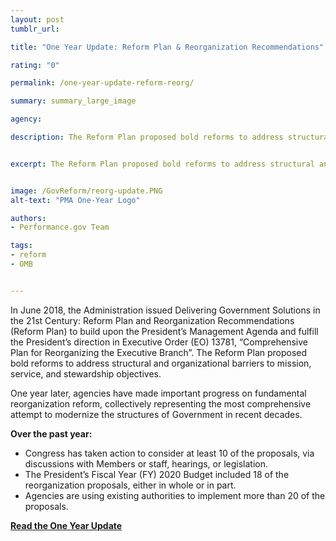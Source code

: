 ```yaml
---
layout: post
tumblr_url:

title: "One Year Update: Reform Plan & Reorganization Recommendations"

rating: "0"

permalink: /one-year-update-reform-reorg/

summary: summary_large_image

agency:

description: The Reform Plan proposed bold reforms to address structural and organizational barriers to mission, service, and stewardship objectives.


excerpt: The Reform Plan proposed bold reforms to address structural and organizational barriers to mission, service, and stewardship objectives.


image: /GovReform/reorg-update.PNG
alt-text: "PMA One-Year Logo"

authors:
- Performance.gov Team

tags:
- reform
- OMB


---
```

In June 2018, the Administration issued Delivering Government Solutions in the 21st Century: Reform Plan and Reorganization Recommendations (Reform Plan) to build upon the President’s Management Agenda and fulfill the President’s direction in Executive Order (EO) 13781, “Comprehensive Plan for Reorganizing the Executive Branch”. The Reform Plan proposed bold reforms to address structural and organizational barriers to mission, service, and stewardship objectives.

One year later, agencies have made important progress on fundamental reorganization reform, collectively representing the most comprehensive attempt to modernize the structures of Government in recent decades.

**Over the past year:**
- Congress has taken action to consider at least 10 of the proposals, via discussions with Members
or staff, hearings, or legislation.
- The President’s Fiscal Year (FY) 2020 Budget included 18 of the reorganization proposals, either in whole or in part.
- Agencies are using existing authorities to implement more than 20 of the proposals.

[**Read the One Year Update**](https://www.performance.gov/GovReform/index.html)
